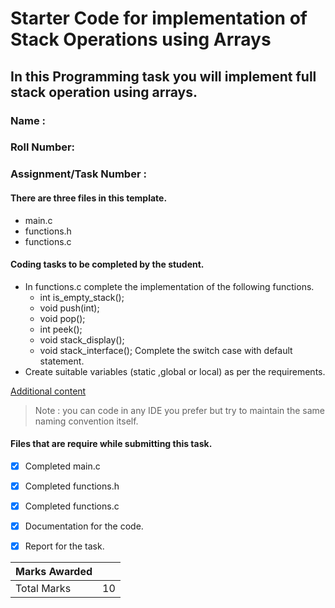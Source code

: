 #  Starter Code for implementation of Stack Operations  using Arrays
## In this Programming task you will implement full stack operation using arrays.
### Name : 
### Roll Number:
### Assignment/Task Number :


#### There are three files in this template.
* main.c 
* functions.h 
* functions.c 

#### Coding tasks to be completed by the student.
* In functions.c complete the implementation of the following functions.
	- int is_empty_stack();
	- void push(int);
	- void pop();
	- int peek();
	- void stack_display();
	- void stack_interface(); Complete the switch case with default statement.
* Create suitable variables (static ,global or local) as per the requirements.



[Additional content][Link]



>Note : you can code in any IDE you prefer but try to maintain the same naming convention itself. 

#### Files that are require while submitting this task.
- [x] Completed main.c
- [x] Completed functions.h
- [x] Completed functions.c
- [x] Documentation for the code.
- [x] Report for the task.


| Marks Awarded |    |
|---------------|----|
| Total Marks   | 10 |

[Link]:http://icarus.cs.weber.edu/~dab/cs1410/textbook/7.Arrays/stack.html